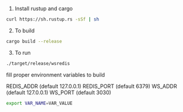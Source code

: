 1. Install rustup and cargo
```bash
curl https://sh.rustup.rs -sSf | sh
```

2. To build 
```bash
cargo build --release
```

3. To run 
```bash
./target/release/wsredis
```

fill proper environment variables to build

REDIS_ADDR (default 127.0.0.1)
REDIS_PORT (default 6379)
WS_ADDR (default 127.0.0.1)
WS_PORT (default 3030)

```bash
export VAR_NAME=VAR_VALUE
```

